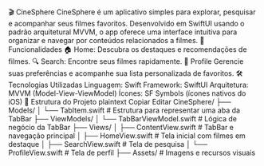 🎬 CineSphere CineSphere é um aplicativo simples para explorar, pesquisar e acompanhar seus filmes favoritos. Desenvolvido em SwiftUI usando o padrão arquitetural MVVM, o app oferece uma interface intuitiva para organizar e navegar por conteúdos relacionados a filmes.
🚀 Funcionalidades 🏠 Home: Descubra os destaques e recomendações de filmes.
🔍 Search: Encontre seus filmes rapidamente.
👤 Profile Gerencie suas preferências e acompanhe sua lista personalizada de favoritos.
🛠 Tecnologias Utilizadas Linguagem: Swift Framework: SwiftUI Arquitetura: MVVM (Model-View-ViewModel) Ícones: SF Symbols (ícones nativos do iOS) 📂 Estrutura do Projeto plaintext Copiar Editar CineSphere/ ├── Models/ │ └── TabItem.swift # Estrutura para representar uma aba da TabBar ├── ViewModels/ │ └── TabBarViewModel.swift # Lógica de negócio da TabBar ├── Views/ │ ├── ContentView.swift # TabBar e navegação principal │ ├── HomeView.swift # Tela inicial com filmes em destaque │ ├── SearchView.swift # Tela de pesquisa │ └── ProfileView.swift # Tela de perfil ├── Assets/ # Imagens e recursos visuais 
